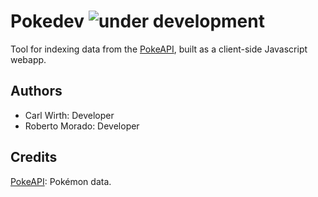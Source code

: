 Pokedev ![under development](https://img.shields.io/badge/coverage-5%25-red)
====

Tool for indexing data from the [PokeAPI](http://pokeapi.co/), built as a client-side Javascript webapp.

Authors
---
- Carl Wirth: Developer
- Roberto Morado: Developer

Credits
---
[PokeAPI](http://pokeapi.co/): Pokémon data.

